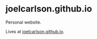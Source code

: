 # joelcarlson.github.io

Personal website.

Lives at [joelcarlson.github.io](http://joelcarlson.github.io).
